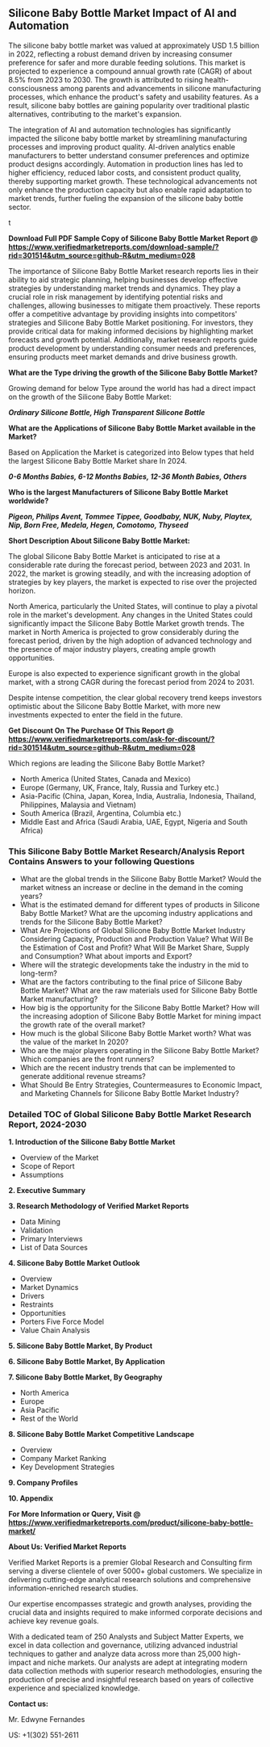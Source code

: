 <h2>Silicone Baby Bottle Market Impact of AI and Automation</h2><p>The silicone baby bottle market was valued at approximately USD 1.5 billion in 2022, reflecting a robust demand driven by increasing consumer preference for safer and more durable feeding solutions. This market is projected to experience a compound annual growth rate (CAGR) of about 8.5% from 2023 to 2030. The growth is attributed to rising health-consciousness among parents and advancements in silicone manufacturing processes, which enhance the product's safety and usability features. As a result, silicone baby bottles are gaining popularity over traditional plastic alternatives, contributing to the market's expansion.</p><p>The integration of AI and automation technologies has significantly impacted the silicone baby bottle market by streamlining manufacturing processes and improving product quality. AI-driven analytics enable manufacturers to better understand consumer preferences and optimize product designs accordingly. Automation in production lines has led to higher efficiency, reduced labor costs, and consistent product quality, thereby supporting market growth. These technological advancements not only enhance the production capacity but also enable rapid adaptation to market trends, further fueling the expansion of the silicone baby bottle sector.</p>t</p><p id="" class=""><strong>Download Full PDF Sample Copy of Silicone Baby Bottle Market Report @ <a href="https://www.verifiedmarketreports.com/download-sample/?rid=301514&utm_source=github-R&utm_medium=028" target="_blank">https://www.verifiedmarketreports.com/download-sample/?rid=301514&utm_source=github-R&utm_medium=028</a></strong></p><p>The importance of&nbsp;Silicone Baby Bottle Market research reports lies in their ability to aid strategic planning, helping businesses develop effective strategies by understanding market trends and dynamics. They play a crucial role in risk management by identifying potential risks and challenges, allowing businesses to mitigate them proactively. These reports offer a competitive advantage by providing insights into competitors' strategies and Silicone Baby Bottle Market positioning. For investors, they provide critical data for making informed decisions by highlighting market forecasts and growth potential. Additionally, market research reports guide product development by understanding consumer needs and preferences, ensuring products meet market demands and drive business growth.</p><p><strong>What are the&nbsp;Type driving the growth of the Silicone Baby Bottle Market?</strong></p><p id="" class="">Growing demand for below Type around the world has had a direct impact on the growth of the Silicone Baby Bottle Market:</p><em><strong>Ordinary Silicone Bottle, High Transparent Silicone Bottle</strong></em></p><strong>What are the&nbsp;Applications&nbsp;of Silicone Baby Bottle Market available in the Market?</strong></p><p id="" class="">Based on Application the Market is categorized into Below types that held the largest Silicone Baby Bottle Market share In 2024.</p><em><strong>0-6 Months Babies, 6-12 Months Babies, 12-36 Month Babies, Others</strong></em></p><strong>Who is the largest Manufacturers of Silicone Baby Bottle Market worldwide?</strong></p><p><em><strong>Pigeon, Philips Avent, Tommee Tippee, Goodbaby, NUK, Nuby, Playtex, Nip, Born Free, Medela, Hegen, Comotomo, Thyseed</strong></em></p><p id="" class=""><strong>Short Description About Silicone Baby Bottle Market:</strong></p><p>The global Silicone Baby Bottle Market is anticipated to rise at a considerable rate during the forecast period, between 2023 and 2031. In 2022, the market is growing steadily, and with the increasing adoption of strategies by key players, the market is expected to rise over the projected horizon.</p><p>North America, particularly the United States, will continue to play a pivotal role in the market's development. Any changes in the United States could significantly impact the Silicone Baby Bottle Market growth trends. The market in North America is projected to grow considerably during the forecast period, driven by the high adoption of advanced technology and the presence of major industry players, creating ample growth opportunities.</p><p>Europe is also expected to experience significant growth in the global market, with a strong CAGR during the forecast period from 2024 to 2031.</p><p>Despite intense competition, the clear global recovery trend keeps investors optimistic about the Silicone Baby Bottle Market, with more new investments expected to enter the field in the future.</p><p id="" class=""><strong>Get Discount On The Purchase Of This Report @ <a href="https://www.verifiedmarketreports.com/ask-for-discount/?rid=301514&utm_source=github-R&utm_medium=028" target="_blank">https://www.verifiedmarketreports.com/ask-for-discount/?rid=301514&utm_source=github-R&utm_medium=028</a></strong></p>Which regions are leading the Silicone Baby Bottle Market?</p><ul><li>North America (United States, Canada and Mexico)</li><li>Europe (Germany, UK, France, Italy, Russia and Turkey etc.)</li><li>Asia-Pacific (China, Japan, Korea, India, Australia, Indonesia, Thailand, Philippines, Malaysia and Vietnam)</li><li>South America (Brazil, Argentina, Columbia etc.)</li><li>Middle East and Africa (Saudi Arabia, UAE, Egypt, Nigeria and South Africa)</li></ul><h3 id="" class="">This Silicone Baby Bottle Market Research/Analysis Report Contains Answers to your following Questions</h3><ul><li>What are the global trends in the Silicone Baby Bottle Market? Would the market witness an increase or decline in the demand in the coming years?</li><li>What is the estimated demand for different types of products in Silicone Baby Bottle Market? What are the upcoming industry applications and trends for the Silicone Baby Bottle Market?</li><li>What Are Projections of Global Silicone Baby Bottle Market Industry Considering Capacity, Production and Production Value? What Will Be the Estimation of Cost and Profit? What Will Be Market Share, Supply and Consumption? What about imports and Export?</li><li>Where will the strategic developments take the industry in the mid to long-term?</li><li>What are the factors contributing to the final price of Silicone Baby Bottle Market? What are the raw materials used for Silicone Baby Bottle Market manufacturing?</li><li>How big is the opportunity for the Silicone Baby Bottle Market? How will the increasing adoption of Silicone Baby Bottle Market for mining impact the growth rate of the overall market?</li><li>How much is the global Silicone Baby Bottle Market worth? What was the value of the market In 2020?</li><li>Who are the major players operating in the Silicone Baby Bottle Market? Which companies are the front runners?</li><li>Which are the recent industry trends that can be implemented to generate additional revenue streams?</li><li>What Should Be Entry Strategies, Countermeasures to Economic Impact, and Marketing Channels for Silicone Baby Bottle Market Industry?</li></ul><h3 id="" class="">Detailed TOC of Global Silicone Baby Bottle Market Research Report, 2024-2030</h3><p id="" class=""><strong>1. Introduction of the Silicone Baby Bottle Market</strong></p><ul><li>Overview of the Market</li><li>Scope of Report</li><li>Assumptions</li></ul><p id="" class=""><strong>2. Executive Summary</strong></p><p id="" class=""><strong>3. Research Methodology of Verified Market Reports</strong></p><ul><li>Data Mining</li><li>Validation</li><li>Primary Interviews</li><li>List of Data Sources</li></ul><p id="" class=""><strong>4. Silicone Baby Bottle Market Outlook</strong></p><ul><li>Overview</li><li>Market Dynamics</li><li>Drivers</li><li>Restraints</li><li>Opportunities</li><li>Porters Five Force Model</li><li>Value Chain Analysis</li></ul><p id="" class=""><strong>5. Silicone Baby Bottle Market, By Product</strong></p><p id="" class=""><strong>6. Silicone Baby Bottle Market, By Application</strong></p><p id="" class=""><strong>7. Silicone Baby Bottle Market, By Geography</strong></p><ul><li>North America</li><li>Europe</li><li>Asia Pacific</li><li>Rest of the World</li></ul><p id="" class=""><strong>8. Silicone Baby Bottle Market Competitive Landscape</strong></p><ul><li>Overview</li><li>Company Market Ranking</li><li>Key Development Strategies</li></ul><p id="" class=""><strong>9. Company Profiles</strong></p><p id="" class=""><strong>10. Appendix</strong></p><p id="" class=""><strong>For More Information or Query, Visit @ <a href="https://www.verifiedmarketreports.com/product/silicone-baby-bottle-market/" target="_blank">https://www.verifiedmarketreports.com/product/silicone-baby-bottle-market/</a></strong></p><p id="" class=""><strong>About Us: Verified Market Reports</strong></p><p id="" class="">Verified Market Reports is a premier Global Research and Consulting firm serving a diverse clientele of over 5000+ global customers. We specialize in delivering cutting-edge analytical research solutions and comprehensive information-enriched research studies.</p><p id="" class="">Our expertise encompasses strategic and growth analyses, providing the crucial data and insights required to make informed corporate decisions and achieve key revenue goals.</p><p id="" class="">With a dedicated team of 250 Analysts and Subject Matter Experts, we excel in data collection and governance, utilizing advanced industrial techniques to gather and analyze data across more than 25,000 high-impact and niche markets. Our analysts are adept at integrating modern data collection methods with superior research methodologies, ensuring the production of precise and insightful research based on years of collective experience and specialized knowledge.</p><p id="" class=""><strong>Contact us:</strong></p><p id="" class="">Mr. Edwyne Fernandes</p><p id="" class="">US: +1(302) 551-2611</p>